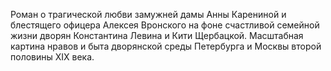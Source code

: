 <!--2020-12-13 13:50:11-->
Роман о трагической любви замужней дамы Анны Карениной и блестящего офицера Алексея Вронского на фоне счастливой семейной жизни дворян Константина Левина и Кити Щербацкой. 
Масштабная картина нравов и быта дворянской среды Петербурга и Москвы второй половины XIX века.